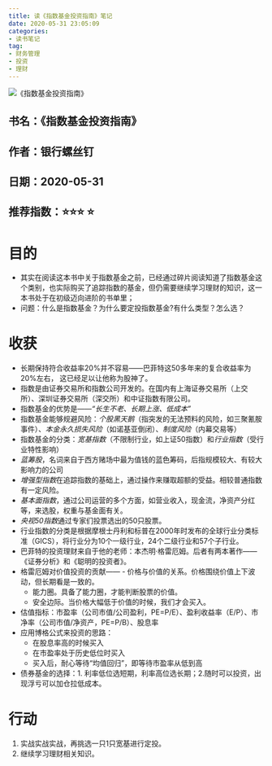 ```yaml
---
title: 读《指数基金投资指南》笔记
date: 2020-05-31 23:05:09
categories:
- 读书笔记
tag:
- 财务管理
- 投资
- 理财
--- 
```


![《指数基金投资指南》](https://tva1.sinaimg.cn/large/007S8ZIlgy1gfc26becclj305e077aa0.jpg)

## 书名：《指数基金投资指南》
## 作者：银行螺丝钉
## 日期：2020-05-31
## 推荐指数：⭐️⭐️⭐️ ⭐️ 

# 目的
- 其实在阅读这本书中关于指数基金之前，已经通过碎片阅读知道了指数基金这个类别，也实际购买了追踪指数的基金，但仍需要继续学习理财的知识，这一本书处于在初级迈向进阶的书单里；
- 问题：什么是指数基金？为什么要定投指数基金?有什么类型？怎么选？

# 收获
- 长期保持符合收益率20%并不容易——巴菲特这50多年来的复合收益率为20%左右， 这已经足以让他称为股神了。
- 指数是由证券交易所和指数公司开发的。在国内有上海证券交易所（上交所）、深圳证券交易所（深交所）和中证指数有限公司。
- 指数基金的优势是——*“长生不老、长期上涨、低成本”*
- 指数基金能够规避风险：*个股黑天鹅*（指突发的无法预料的风险，如三聚氰胺事件）、*本金永久损失风险*（如诺基亚倒闭）、*制度风险*（内幕交易等）
- 指数基金的分类：*宽基指数*（不限制行业，如上证50指数）和*行业指数*（受行业特性影响）
- *蓝筹股*，名词来自于西方赌场中最为值钱的蓝色筹码，后指规模较大、有较大影响力的公司
- *增强型指数*在追踪指数的基础上，通过操作来赚取超额的受益。相较普通指数有一定风险。
- *基本面指数*，通过公司运营的多个方面，如营业收入，现金流，净资产分红等，来选股，权重与基金面有关。
- *央视50指数*通过专家们投票选出的50只股票。
- 行业指数的分类是根据摩根士丹利和标普在2000年时发布的全球行业分类标准（GICS），将行业分为10个一级行业，24个二级行业和57个子行业。
- 巴菲特的投资理财来自于他的老师：本杰明·格雷厄姆。后者有两本著作——《证券分析》和《聪明的投资者》。
- 格雷厄姆对价值投资的贡献——
	  - 价格与价值的关系。价格围绕价值上下波动，但长期看是一致的。
	- 能力圈。具备了能力圈，才能判断股票的价值。
	- 安全边际。当价格大幅低于价值的时候，我们才会买入。
- 估值指标：市盈率（公司市值/公司盈利，PE=P/E）、盈利收益率（E/P）、市净率（公司市值/净资产，PE=P/B）、股息率
- 应用博格公式来投资的思路：
	 - 在股息率高的时候买入
	- 在市盈率处于历史低位时买入
	- 买入后，耐心等待“均值回归”，即等待市盈率从低到高
- 债券基金的选择：1. 利率低位选短期，利率高位选长期；2.随时可以投资，出现浮亏可以加仓拉低成本。
# 行动
1. 实战实战实战，再挑选一只1只宽基进行定投。
2. 继续学习理财相关知识。






